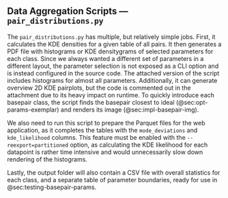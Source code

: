 ## Data Aggregation Scripts — `pair_distributions.py`

The `pair_distributions.py` has multiple, but relatively simple jobs.
First, it calculates the KDE densities for a given table of all pairs.
It then generates a PDF file with histograms or KDE densitygrams of selected parameters for each class.
Since we always wanted a different set of parameters in a different layout, the parameter selection is not exposed as a CLI option and is instead configured in the source code.
The attached version of the script includes histograms for almost all parameters.
Additionally, it can generate overview 2D KDE pairplots, but the code is commented out in the attachment due to its heavy impact on runtime.
To quickly introduce each basepair class, the script finds the basepair closest to ideal (@sec:opt-params-exemplar) and renders its image (@sec:impl-basepair-img).

We also need to run this script to prepare the Parquet files for the web application, as it completes the tables with the `mode_deviations` and `kde_likelihood` columns.
This feature must be enabled with the `--reexport=partitioned` option, as calculating the KDE likelihood for each datapoint is rather time intensive and would unnecessarily slow down rendering of the histograms.

Lastly, the output folder will also contain a CSV file with overall statistics for each class, and a separate table of parameter boundaries, ready for use in @sec:testing-basepair-params.
